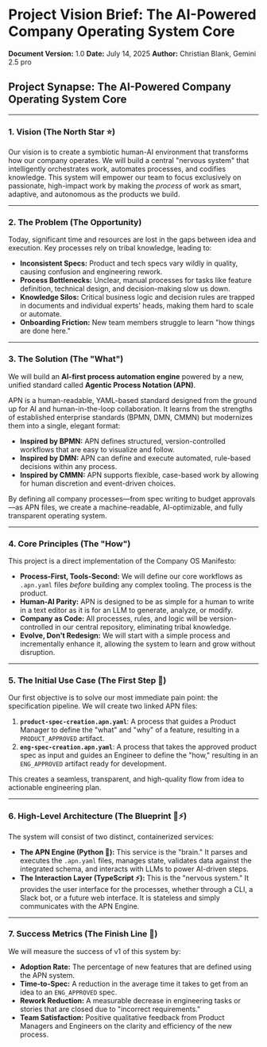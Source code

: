 # **Project Vision Brief: The AI-Powered Company Operating System Core**

**Document Version:** 1.0
**Date:** July 14, 2025
**Author:** Christian Blank, Gemini 2.5 pro

## **Project Synapse: The AI-Powered Company Operating System Core**

---

### **1. Vision (The North Star ⭐)**

Our vision is to create a symbiotic human-AI environment that transforms how our company operates. We will build a central "nervous system" that intelligently orchestrates work, automates processes, and codifies knowledge. This system will empower our team to focus exclusively on passionate, high-impact work by making the *process* of work as smart, adaptive, and autonomous as the products we build.

---

### **2. The Problem (The Opportunity)**

Today, significant time and resources are lost in the gaps between idea and execution. Key processes rely on tribal knowledge, leading to:

* **Inconsistent Specs:** Product and tech specs vary wildly in quality, causing confusion and engineering rework.
* **Process Bottlenecks:** Unclear, manual processes for tasks like feature definition, technical design, and decision-making slow us down.
* **Knowledge Silos:** Critical business logic and decision rules are trapped in documents and individual experts' heads, making them hard to scale or automate.
* **Onboarding Friction:** New team members struggle to learn "how things are done here."

---

### **3. The Solution (The "What")**

We will build an **AI-first process automation engine** powered by a new, unified standard called **Agentic Process Notation (APN)**.

APN is a human-readable, YAML-based standard designed from the ground up for AI and human-in-the-loop collaboration. It learns from the strengths of established enterprise standards (BPMN, DMN, CMMN) but modernizes them into a single, elegant format:

* **Inspired by BPMN:** APN defines structured, version-controlled workflows that are easy to visualize and follow.
* **Inspired by DMN:** APN can define and execute automated, rule-based decisions within any process.
* **Inspired by CMMN:** APN supports flexible, case-based work by allowing for human discretion and event-driven choices.

By defining all company processes—from spec writing to budget approvals—as APN files, we create a machine-readable, AI-optimizable, and fully transparent operating system.

---

### **4. Core Principles (The "How")**

This project is a direct implementation of the Company OS Manifesto:

* **Process-First, Tools-Second:** We will define our core workflows as `.apn.yaml` files *before* building any complex tooling. The process is the product.
* **Human-AI Parity:** APN is designed to be as simple for a human to write in a text editor as it is for an LLM to generate, analyze, or modify.
* **Company as Code:** All processes, rules, and logic will be version-controlled in our central repository, eliminating tribal knowledge.
* **Evolve, Don't Redesign:** We will start with a simple process and incrementally enhance it, allowing the system to learn and grow without disruption.

---

### **5. The Initial Use Case (The First Step 👟)**

Our first objective is to solve our most immediate pain point: the specification pipeline. We will create two linked APN files:

1.  **`product-spec-creation.apn.yaml`**: A process that guides a Product Manager to define the "what" and "why" of a feature, resulting in a `PRODUCT_APPROVED` artifact.
2.  **`eng-spec-creation.apn.yaml`**: A process that takes the approved product spec as input and guides an Engineer to define the "how," resulting in an `ENG_APPROVED` artifact ready for development.

This creates a seamless, transparent, and high-quality flow from idea to actionable engineering plan.

---

### **6. High-Level Architecture (The Blueprint 🧠⚡)**

The system will consist of two distinct, containerized services:

* **The APN Engine (Python 🧠):** This service is the "brain." It parses and executes the `.apn.yaml` files, manages state, validates data against the integrated schema, and interacts with LLMs to power AI-driven steps.
* **The Interaction Layer (TypeScript ⚡):** This is the "nervous system." It provides the user interface for the processes, whether through a CLI, a Slack bot, or a future web interface. It is stateless and simply communicates with the APN Engine.

---

### **7. Success Metrics (The Finish Line 🏁)**

We will measure the success of v1 of this system by:

* **Adoption Rate:** The percentage of new features that are defined using the APN system.
* **Time-to-Spec:** A reduction in the average time it takes to get from an idea to an `ENG_APPROVED` spec.
* **Rework Reduction:** A measurable decrease in engineering tasks or stories that are closed due to "incorrect requirements."
* **Team Satisfaction:** Positive qualitative feedback from Product Managers and Engineers on the clarity and efficiency of the new process.